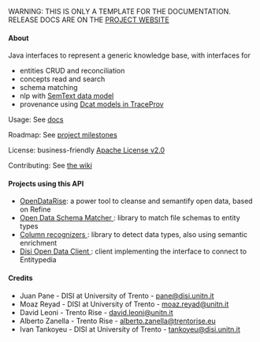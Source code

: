 <p class="jedoc-to-strip">
WARNING: THIS IS ONLY A TEMPLATE FOR THE DOCUMENTATION. <br/>
RELEASE DOCS ARE ON THE <a href="http://opendatatrentino.github.io/openentity-api/" target="_blank">PROJECT WEBSITE</a>
</p>

#### About

Java interfaces to represent a generic knowledge base, with interfaces for 

* entities CRUD and reconciliation
* concepts read and search
* schema matching
* nlp with <a href="https://github.com/opendatatrentino/semtext" target="_blank">SemText data model</a>
* provenance using <a href="https://github.com/opendatatrentino/traceprov" target="_blank">Dcat models in TraceProv</a>

Usage: See [docs](docs)

Roadmap: See <a href="../../milestones" target="_blank">project milestones</a>

License: business-friendly <a href="LICENSE.txt" target="_blank">Apache License v2.0</a>

Contributing: See <a href="../../wiki" target="_blank">the wiki</a>


#### Projects using this API

* <a href="https://github.com/opendatatrentino/OpenDataRise" target="_blank"> OpenDataRise</a>: a power tool to cleanse and semantify open data, based on Refine
* <a href="https://github.com/opendatatrentino/opendata-schema-matcher" target="_blank"> Open Data Schema Matcher </a>: library to match file schemas to entity types
* <a href="https://github.com/opendatatrentino/column-recognizers" target="_blank"> Column recognizers </a>: library to detect data types, also using semantic enrichment
* <a href="https://github.com/opendatatrentino/disi-open-data-client" target="_blank"> Disi Open Data Client </a>: client implementing the interface to connect to Entitypedia


#### Credits


* Juan Pane - DISI at University of Trento - pane@disi.unitn.it
* Moaz Reyad - DISI at University of Trento - moaz.reyad@unitn.it
* David Leoni - Trento Rise - david.leoni@unitn.it
* Alberto Zanella - Trento Rise - alberto.zanella@trentorise.eu
* Ivan Tankoyeu - DISI at University of Trento - tankoyeu@disi.unitn.it
